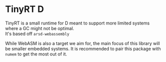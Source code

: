 # TinyRT D
TinyRT is a small runtime for D meant to support more limited systems where a GC might not be optimal.  
It's based off `arsd-webassembly`

While WebASM is also a target we aim for, the main focus of this library will be smaller embedded systems.
It is recommended to pair this package with `numem` to get the most out of it.